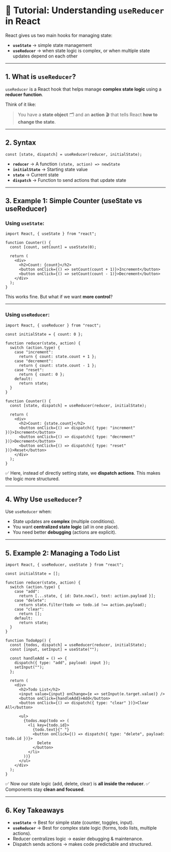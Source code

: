# 🔹 Tutorial: Understanding `useReducer` in React

React gives us two main hooks for managing state:

* **`useState`** → simple state management
* **`useReducer`** → when state logic is complex, or when multiple state updates depend on each other

---

## 1. What is `useReducer`?

`useReducer` is a React hook that helps manage **complex state logic** using a **reducer function**.

Think of it like:

> You have a **state object** 🗂 and an **action** 🎬 that tells React **how to change the state**.

---

## 2. Syntax

```tsx
const [state, dispatch] = useReducer(reducer, initialState);
```

* **`reducer`** → A function `(state, action) => newState`
* **`initialState`** → Starting state value
* **`state`** → Current state
* **`dispatch`** → Function to send actions that update state

---

## 3. Example 1: Simple Counter (useState vs useReducer)

### Using `useState`:

```tsx
import React, { useState } from "react";

function Counter() {
  const [count, setCount] = useState(0);

  return (
    <div>
      <h2>Count: {count}</h2>
      <button onClick={() => setCount(count + 1)}>Increment</button>
      <button onClick={() => setCount(count - 1)}>Decrement</button>
    </div>
  );
}
```

This works fine. But what if we want **more control**?

---

### Using `useReducer`:

```tsx
import React, { useReducer } from "react";

const initialState = { count: 0 };

function reducer(state, action) {
  switch (action.type) {
    case "increment":
      return { count: state.count + 1 };
    case "decrement":
      return { count: state.count - 1 };
    case "reset":
      return { count: 0 };
    default:
      return state;
  }
}

function Counter() {
  const [state, dispatch] = useReducer(reducer, initialState);

  return (
    <div>
      <h2>Count: {state.count}</h2>
      <button onClick={() => dispatch({ type: "increment" })}>Increment</button>
      <button onClick={() => dispatch({ type: "decrement" })}>Decrement</button>
      <button onClick={() => dispatch({ type: "reset" })}>Reset</button>
    </div>
  );
}
```

✅ Here, instead of directly setting state, we **dispatch actions**.
This makes the logic more structured.

---

## 4. Why Use `useReducer`?

Use `useReducer` when:

* State updates are **complex** (multiple conditions).
* You want **centralized state logic** (all in one place).
* You need better **debugging** (actions are explicit).

---

## 5. Example 2: Managing a Todo List

```tsx
import React, { useReducer, useState } from "react";

const initialState = [];

function reducer(state, action) {
  switch (action.type) {
    case "add":
      return [...state, { id: Date.now(), text: action.payload }];
    case "delete":
      return state.filter(todo => todo.id !== action.payload);
    case "clear":
      return [];
    default:
      return state;
  }
}

function TodoApp() {
  const [todos, dispatch] = useReducer(reducer, initialState);
  const [input, setInput] = useState("");

  const handleAdd = () => {
    dispatch({ type: "add", payload: input });
    setInput("");
  };

  return (
    <div>
      <h2>Todo List</h2>
      <input value={input} onChange={e => setInput(e.target.value)} />
      <button onClick={handleAdd}>Add</button>
      <button onClick={() => dispatch({ type: "clear" })}>Clear All</button>

      <ul>
        {todos.map(todo => (
          <li key={todo.id}>
            {todo.text}{" "}
            <button onClick={() => dispatch({ type: "delete", payload: todo.id })}>
              Delete
            </button>
          </li>
        ))}
      </ul>
    </div>
  );
}
```

✅ Now our state logic (add, delete, clear) is **all inside the reducer**.
✅ Components stay **clean and focused**.

---

## 6. Key Takeaways

* **`useState`** → Best for simple state (counter, toggles, input).
* **`useReducer`** → Best for complex state logic (forms, todo lists, multiple actions).
* Reducer centralizes logic → easier debugging & maintenance.
* Dispatch sends actions → makes code predictable and structured.